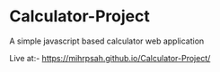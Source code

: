 # Calculator-Project

A simple javascript based calculator web application

Live at:- https://mihrpsah.github.io/Calculator-Project/
